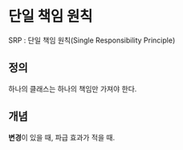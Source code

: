 # 단일 책임 원칙

SRP : 단일 책임 원칙(Single Responsibility Principle)

## 정의

하나의 클래스는 하나의 책임만 가져야 한다.

## 개념 

**변경**이 있을 때, 파급 효과가 적을 때.